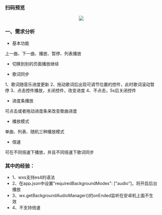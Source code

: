 ### 扫码预览

<div style="width:100%;text-align:center;"><img src="http://img.22family.com/mySKey/small.jpg" /></div>

### 一、需求分析

* 基本功能

上一曲、下一曲、播放、暂停、列表播放

* 切换到别的页面播放继续

* 歌词同步

1、歌词随音乐进度更新
2、拖动歌词后出现可调节位置的控件，此时歌词滚动暂停
3、点击控件播放，关闭控件，改变进度
4、不点击，5s后关闭控件

* 进度条播放

可点击或者拖动进度条来改变歌曲进度

* 播放模式

单曲、列表、随机三种播放模式

* 倍速

可在不同倍速下播放，并且不同倍速下歌词同步


### 其中的经验：

* 1、wxs支持es4的语法
* 2、在app.json中设置"requiredBackgroundModes": ["audio"]，将开启后台播放
* 3、wx.getBackgroundAudioManager()的onEnded监听在安卓机上面不生效
* 4、不支持倍速